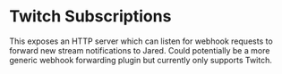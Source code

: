 # Twitch Subscriptions

This exposes an HTTP server which can listen for webhook requests to forward new stream notifications to Jared. Could potentially be a more generic webhook forwarding plugin but currently only supports Twitch.